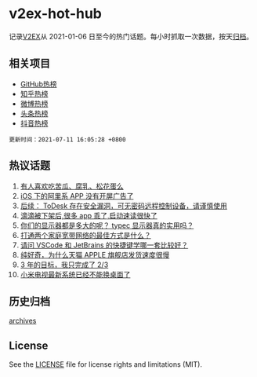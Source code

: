 # v2ex-hot-hub

 记录[V2EX](https://www.v2ex.com/)从 2021-01-06 日至今的热门话题。每小时抓取一次数据，按天[归档](archives)。
 
 ## 相关项目

- [GitHub热榜](https://github.com/lonnyzhang423/github-hot-hub)
- [知乎热榜](https://github.com/lonnyzhang423/zhihu-hot-hub)
- [微博热榜](https://github.com/lonnyzhang423/weibo-hot-hub)
- [头条热榜](https://github.com/lonnyzhang423/toutiao-hot-hub)
- [抖音热榜](https://github.com/lonnyzhang423/douyin-hot-hub)


 `更新时间：2021-07-11 16:05:28 +0800`

## 热议话题

1. [有人喜欢吃苦瓜、腐乳、松花蛋么](https://www.v2ex.com/t/788777)
1. [iOS 下的阿里系 APP 没有开屏广告了](https://www.v2ex.com/t/788751)
1. [后续： ToDesk 存在安全漏洞，可无密码远程控制设备，请谨慎使用](https://www.v2ex.com/t/788723)
1. [滴滴被下架后,很多 app 乖了,启动速读很快了](https://www.v2ex.com/t/788747)
1. [你们的显示器都是多大的呢？ typec 显示器真的实用吗？](https://www.v2ex.com/t/788750)
1. [打通两个家庭宽带网络的最佳方式是什么？](https://www.v2ex.com/t/788746)
1. [请问 VSCode 和 JetBrains 的快捷键学哪一套比较好？](https://www.v2ex.com/t/788755)
1. [纯好奇，为什么天猫 APPLE 旗舰店发货速度很慢](https://www.v2ex.com/t/788726)
1. [3 年的目标，我只完成了 2/3](https://www.v2ex.com/t/788796)
1. [小米电视最新系统已经不能换桌面了](https://www.v2ex.com/t/788781)

## 历史归档

[archives](archives)

## License

See the [LICENSE](LICENSE) file for license rights and limitations (MIT).
